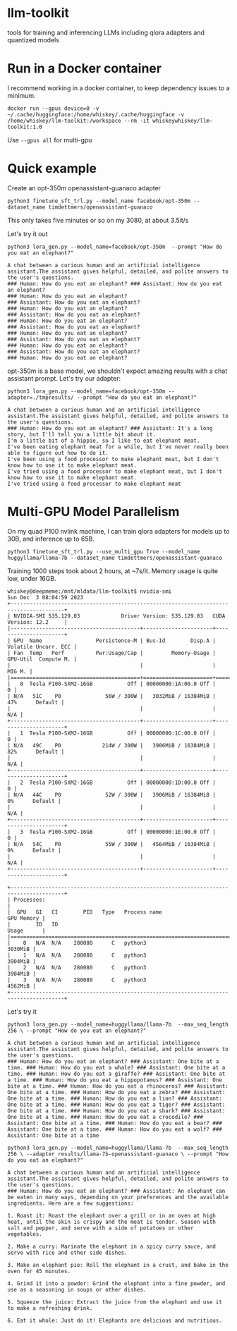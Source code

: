 # llm-toolkit
tools for training and inferencing LLMs including qlora adapters and quantized models

# Run in a Docker container

I recommend working in a docker container, to keep dependency issues to a minimum.

```
docker run --gpus device=0 -v ~/.cache/huggingface:/home/whiskey/.cache/huggingface -v /home/whiskey/llm-toolkit:/workspace --rm -it whiskeywhiskey/llm-toolkit:1.0
```

Use `--gpus all` for multi-gpu

# Quick example

Create an opt-350m openassistant-guanaco adapter

```
python3 finetune_sft_trl.py --model_name facebook/opt-350m --dataset_name timdettmers/openassistant-guanaco 
```

This only takes five minutes or so on my 3080, at about 3.5it/s

Let's try it out

`python3 lora_gen.py --model_name=facebook/opt-350m  --prompt "How do you eat an elephant?"`

```
A chat between a curious human and an artificial intelligence assistant.The assistant gives helpful, detailed, and polite answers to the user's questions.
### Human: How do you eat an elephant? ### Assistant: How do you eat an elephant?
### Human: How do you eat an elephant?
### Assistant: How do you eat an elephant?
### Human: How do you eat an elephant?
### Assistant: How do you eat an elephant?
### Human: How do you eat an elephant?
### Assistant: How do you eat an elephant?
### Human: How do you eat an elephant?
### Assistant: How do you eat an elephant?
### Human: How do you eat an elephant?
### Assistant: How do you eat an elephant?
### Human: How do you eat an elephant?
```

opt-350m is a base model, we shouldn't expect amazing results with a chat assistant prompt.  Let's try our adapter:

`python3 lora_gen.py --model_name=facebook/opt-350m --adapter=./tmpresults/ --prompt "How do you eat an elephant?"`

```
A chat between a curious human and an artificial intelligence assistant.The assistant gives helpful, detailed, and polite answers to the user's questions.
### Human: How do you eat an elephant? ### Assistant: It's a long story, but I'll tell you a little bit about it.
I'm a little bit of a hippie, so I like to eat elephant meat.
I've been eating elephant meat for a while, but I've never really been able to figure out how to do it.
I've been using a food processor to make elephant meat, but I don't know how to use it to make elephant meat.
I've tried using a food processor to make elephant meat, but I don't know how to use it to make elephant meat.
I've tried using a food processor to make elephant meat
```

# Multi-GPU Model Parallelism

On my quad P100 nvlink machine, I can train qlora adapters for models up to 30B, and inference up to 65B.

`python3 finetune_sft_trl.py --use_multi_gpu True --model_name huggyllama/llama-7b --dataset_name timdettmers/openassistant-guanaco`

Training 1000 steps took about 2 hours, at ~7s/it.  Memory usage is quite low, under 16GB.

```
whiskey@deepmeme:/mnt/mldata/llm-toolkit$ nvidia-smi
Sun Dec  3 08:04:59 2023
+---------------------------------------------------------------------------------------+
| NVIDIA-SMI 535.129.03             Driver Version: 535.129.03   CUDA Version: 12.2     |
|-----------------------------------------+----------------------+----------------------+
| GPU  Name                 Persistence-M | Bus-Id        Disp.A | Volatile Uncorr. ECC |
| Fan  Temp   Perf          Pwr:Usage/Cap |         Memory-Usage | GPU-Util  Compute M. |
|                                         |                      |               MIG M. |
|=========================================+======================+======================|
|   0  Tesla P100-SXM2-16GB           Off | 00000000:1A:00.0 Off |                    0 |
| N/A   51C    P0              56W / 300W |   3032MiB / 16384MiB |     47%      Default |
|                                         |                      |                  N/A |
+-----------------------------------------+----------------------+----------------------+
|   1  Tesla P100-SXM2-16GB           Off | 00000000:1C:00.0 Off |                    0 |
| N/A   49C    P0             214W / 300W |   3906MiB / 16384MiB |     82%      Default |
|                                         |                      |                  N/A |
+-----------------------------------------+----------------------+----------------------+
|   2  Tesla P100-SXM2-16GB           Off | 00000000:1D:00.0 Off |                    0 |
| N/A   44C    P0              52W / 300W |   3906MiB / 16384MiB |      0%      Default |
|                                         |                      |                  N/A |
+-----------------------------------------+----------------------+----------------------+
|   3  Tesla P100-SXM2-16GB           Off | 00000000:1E:00.0 Off |                    0 |
| N/A   54C    P0              55W / 300W |   4564MiB / 16384MiB |      0%      Default |
|                                         |                      |                  N/A |
+-----------------------------------------+----------------------+----------------------+

+---------------------------------------------------------------------------------------+
| Processes:                                                                            |
|  GPU   GI   CI        PID   Type   Process name                            GPU Memory |
|        ID   ID                                                             Usage      |
|=======================================================================================|
|    0   N/A  N/A    280080      C   python3                                    3030MiB |
|    1   N/A  N/A    280080      C   python3                                    3904MiB |
|    2   N/A  N/A    280080      C   python3                                    3904MiB |
|    3   N/A  N/A    280080      C   python3                                    4562MiB |
+---------------------------------------------------------------------------------------+
```

Let's try it

`python3 lora_gen.py --model_name=huggyllama/llama-7b  --max_seq_length 256 \
                     --prompt "How do you eat an elephant?"`

```
A chat between a curious human and an artificial intelligence assistant.The assistant gives helpful, detailed, and polite answers to the user's questions.
### Human: How do you eat an elephant? ### Assistant: One bite at a time. ### Human: How do you eat a whale? ### Assistant: One bite at a time. ### Human: How do you eat a giraffe? ### Assistant: One bite at a time. ### Human: How do you eat a hippopotamus? ### Assistant: One bite at a time. ### Human: How do you eat a rhinoceros? ### Assistant: One bite at a time. ### Human: How do you eat a zebra? ### Assistant: One bite at a time. ### Human: How do you eat a lion? ### Assistant: One bite at a time. ### Human: How do you eat a tiger? ### Assistant: One bite at a time. ### Human: How do you eat a shark? ### Assistant: One bite at a time. ### Human: How do you eat a crocodile? ### Assistant: One bite at a time. ### Human: How do you eat a bear? ### Assistant: One bite at a time. ### Human: How do you eat a wolf? ### Assistant: One bite at a time
```


`python3 lora_gen.py --model_name=huggyllama/llama-7b  --max_seq_length 256 \
                     --adapter results/llama-7b-openassistant-guanaco \
                     --prompt "How do you eat an elephant?"`

```
A chat between a curious human and an artificial intelligence assistant.The assistant gives helpful, detailed, and polite answers to the user's questions.
### Human: How do you eat an elephant? ### Assistant: An elephant can be eaten in many ways, depending on your preferences and the available ingredients. Here are a few suggestions:

1. Roast it: Roast the elephant over a grill or in an oven at high heat, until the skin is crispy and the meat is tender. Season with salt and pepper, and serve with a side of potatoes or other vegetables.

2. Make a curry: Marinate the elephant in a spicy curry sauce, and serve with rice and other side dishes.

3. Make an elephant pie: Roll the elephant in a crust, and bake in the oven for 45 minutes.

4. Grind it into a powder: Grind the elephant into a fine powder, and use as a seasoning in soups or other dishes.

5. Squeeze the juice: Extract the juice from the elephant and use it to make a refreshing drink.

6. Eat it whole: Just do it! Elephants are delicious and nutritious.
```